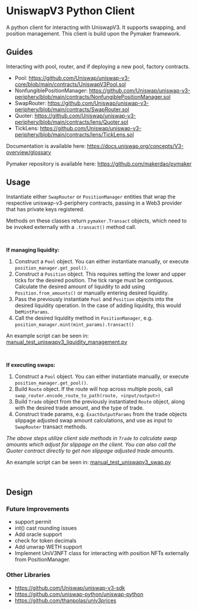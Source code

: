 # UniswapV3 Python Client

A python client for interacting with UniswapV3. It supports swapping, and position management. This client is build upon the Pymaker framework.

## Guides
Interacting with pool, router, and if deploying a new pool, factory contracts.
- Pool: https://github.com/Uniswap/uniswap-v3-core/blob/main/contracts/UniswapV3Pool.sol
- NonfungiblePositionManager: https://github.com/Uniswap/uniswap-v3-periphery/blob/main/contracts/NonfungiblePositionManager.sol
- SwapRouter: https://github.com/Uniswap/uniswap-v3-periphery/blob/main/contracts/SwapRouter.sol
- Quoter: https://github.com/Uniswap/uniswap-v3-periphery/blob/main/contracts/lens/Quoter.sol
- TickLens: https://github.com/Uniswap/uniswap-v3-periphery/blob/main/contracts/lens/TickLens.sol

Documentation is available here: https://docs.uniswap.org/concepts/V3-overview/glossary

Pymaker repository is available here: https://github.com/makerdao/pymaker 

## Usage

Instantiate either `SwapRouter` or `PositionManager` entities that wrap the respective uniswap-v3-periphery contracts, passing in a Web3 provider that has private keys registered.

Methods on these classes return `pymaker.Transact` objects, which need to be invoked externally with a `.transact()` method call.

&nbsp;

**If managing liquidity:**
1. Construct a `Pool` object. You can either instantiate manually, or execute `position_manager.get_pool()`.
2. Construct a `Position` object. This requires setting the lower and upper ticks for the desired position. The tick range must be contiguous. Calculate the desired amount of liquidity to add using `Position.from_amounts()` or manually entering desired liquidity.
3. Pass the previously instantiate `Pool` and `Position` objects into the desired liquidity operation. In the case of adding liquidity, this would be`MintParams`.
4. Call the desired liquidity method in `PositionManager`, e.g. `position_manager.mint(mint_params).transact()`

An example script can be seen in: [manual_test_uniswapv3_liquidity_management.py](../tests/manual_test_uniswapv3_liquidity_management.py)

&nbsp;

**If executing swaps:**

1. Construct a `Pool` object. You can either instantiate manually, or execute `position_manager.get_pool()`.  
2. Build `Route` object. If the route will hop across multiple pools, call `swap_router.encode_route_to_path(route, <input/output>)`
3. Build `Trade` object from the previously instantiated `Route` object, along with the desired trade amount, and the type of trade.
4. Construct trade params, e.g. `ExactOutputParams` from the trade objects slippage adjusted swap amount calculations, and use as input to `SwapRouter` transact methods.

*The above steps utilize client side methods in `Trade` to calculate swap amounts which adjust for slippage on the client. You can also call the Quoter contract directly to get non slippage adjusted trade amounts.*

An example script can be seen in: [manual_test_uniswapv3_swap.py](../tests/manual_test_uniswapv3_swap.py)

&nbsp;

## Design


### Future Improvements
- support permit
- int() cast rounding issues
- Add oracle support
- check for token decimals
- Add unwrap WETH support
- Implement UniV3NFT class for interacting with position NFTs externally from PositionManager.

### Other Libraries
- https://github.com/Uniswap/uniswap-v3-sdk
- https://github.com/uniswap-python/uniswap-python
- https://github.com/thanpolas/univ3prices

